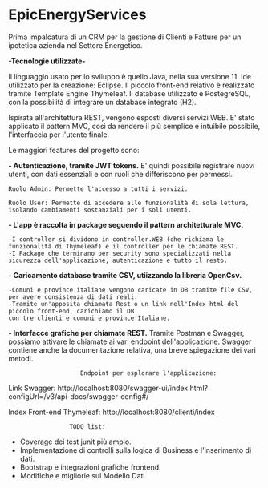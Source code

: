 # EpicEnergyServices

Prima impalcatura di un CRM per la  gestione di Clienti e Fatture per un ipotetica azienda nel Settore Energetico.

<b>-Tecnologie utilizzate-</b>

Il linguaggio usato per lo sviluppo è quello Java, nella sua versione 11. Ide utilizzato per la creazione: Eclipse.
Il piccolo front-end relativo è realizzato tramite Template Engine Thymeleaf.
Il database utilizzato è PostegreSQL, con la possibilità di integrare un database integrato (H2).


Ispirata all'architettura REST, vengono esposti diversi servizi WEB.
E' stato applicato il pattern MVC, così da rendere il più semplice e intuibile possibile, l'interfaccia per l'utente finale.

Le maggiori features del progetto sono:

<b>- Autenticazione, tramite JWT tokens.</b>
 E' quindi possibile registrare nuovi utenti, con dati essenziali e con ruoli che differiscono per permessi.
 
    Ruolo Admin: Permette l'accesso a tutti i servizi.
	
    Ruolo User: Permette di accedere alle funzionalità di sola lettura, isolando cambiamenti sostanziali per i soli utenti.
	
<b>- L'app è raccolta in package seguendo il pattern architetturale MVC.</b>

	-I controller si dividono in controller.WEB (che richiama le funzionalità di Thymeleaf) e il controller per le chiamate REST.
	-I Package che terminano per security sono specializzati nella sicurezza dell'applicazione, autenticazione e tutto il resto.
	
<b>- Caricamento database tramite CSV, utiizzando la libreria OpenCsv.</b>
	
	-Comuni e province italiane vengono caricate in DB tramite file CSV, per avere consistenza di dati reali.
	-Tramite un'apposita chiamata Rest o un link nell'Index html del piccolo front-end, carichiamo il DB
	con tre clienti e comuni e province Italiane.
	
<b>- Interfacce grafiche per chiamate REST.</b>
	Tramite Postman e Swagger, possiamo attivare le chiamate ai vari endpoint dell'applicazione. Swagger contiene anche la documentazione relativa,
	una breve spiegazione dei vari metodi.
	
	
						Endpoint per esplorare l'applicazione:

Link Swagger:
http://localhost:8080/swagger-ui/index.html?configUrl=/v3/api-docs/swagger-config#/

Index Front-end Thymeleaf:
http://localhost:8080/clienti/index

					 TODO list:

- Coverage dei test junit più ampio.
- Implementazione di controlli sulla logica di Business e l'inserimento di dati.
- Bootstrap e integrazioni grafiche frontend.
- Modifiche e migliorie sul Modello Dati.
